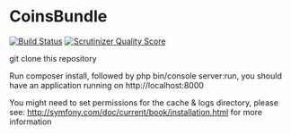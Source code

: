 CoinsBundle
===========

[![Build Status](https://travis-ci.org/llewellynthomas/coinApplication.png?branch=master)](https://travis-ci.org/llewellynthomas/coinApplication)
[![Scrutinizer Quality Score](https://scrutinizer-ci.com/g/llewellynthomas/coinApplication/badges/quality-score.png?s=f4f0e5eb78d53490de434e8a00b584ed54cff05a)](https://scrutinizer-ci.com/g/llewellynthomas/coinApplication/)

git clone this repository

Run composer install, followed by php bin/console server:run, you should have an application running on http://localhost:8000

You might need to set permissions for the cache & logs directory, please see: http://symfony.com/doc/current/book/installation.html for more information
